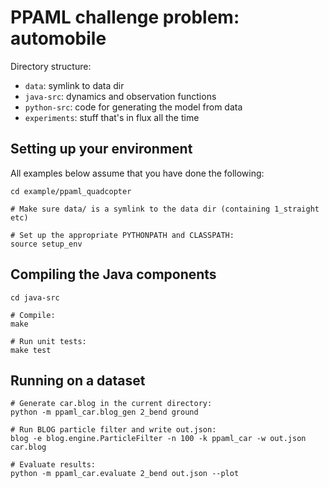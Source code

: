 # PPAML challenge problem: automobile

Directory structure:

- `data`: symlink to data dir
- `java-src`: dynamics and observation functions
- `python-src`: code for generating the model from data
- `experiments`: stuff that's in flux all the time


## Setting up your environment

All examples below assume that you have done the following:

```
cd example/ppaml_quadcopter

# Make sure data/ is a symlink to the data dir (containing 1_straight etc)

# Set up the appropriate PYTHONPATH and CLASSPATH:
source setup_env
```


## Compiling the Java components

```
cd java-src

# Compile:
make

# Run unit tests:
make test
```


## Running on a dataset

```
# Generate car.blog in the current directory:
python -m ppaml_car.blog_gen 2_bend ground

# Run BLOG particle filter and write out.json:
blog -e blog.engine.ParticleFilter -n 100 -k ppaml_car -w out.json car.blog

# Evaluate results:
python -m ppaml_car.evaluate 2_bend out.json --plot
```
